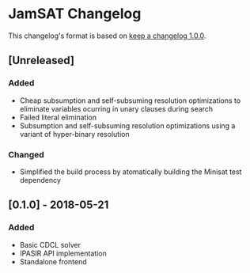 # JamSAT Changelog

This changelog's format is based on [keep a changelog 1.0.0](https://keepachangelog.com/en/1.0.0/).

## [Unreleased]
### Added
- Cheap subsumption and self-subsuming resolution optimizations to eliminate
  variables ocurring in unary clauses during search
- Failed literal elimination
- Subsumption and self-subsuming resolution optimizations using a variant of
  hyper-binary resolution

### Changed
- Simplified the build process by atomatically building the Minisat
  test dependency

## [0.1.0] - 2018-05-21
### Added
- Basic CDCL solver
- IPASIR API implementation
- Standalone frontend

